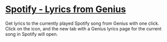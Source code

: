 <a href="https://chrome.google.com/webstore/detail/spotify-lyrics-from-geniu/kmplfmedkkcjeidnhfedooacgmdihgmh" target="_blank">Spotify - Lyrics from Genius</a>
============================

Get lyrics to the currently played Spotify song from Genius with one click.
Click on the icon, and the new tab with a Genius lyrics page for the current
song in Spotify will open.